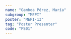 ```yaml
---
name: "Gamboa Pérez, María"
subgroup: "MEPI"
poster: "MEPI-13"
tag: "Poster Presenter"
code: "PS01"
---
```

